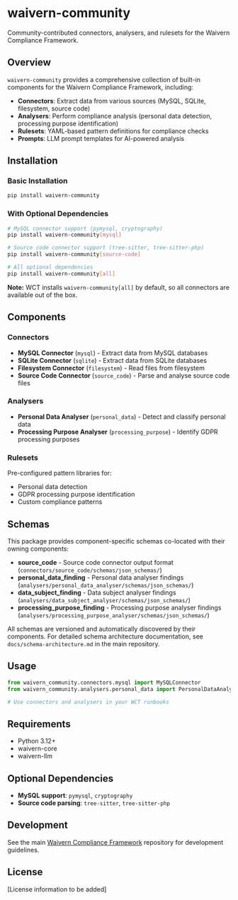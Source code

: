 # waivern-community

Community-contributed connectors, analysers, and rulesets for the Waivern Compliance Framework.

## Overview

`waivern-community` provides a comprehensive collection of built-in components for the Waivern Compliance Framework, including:

- **Connectors**: Extract data from various sources (MySQL, SQLite, filesystem, source code)
- **Analysers**: Perform compliance analysis (personal data detection, processing purpose identification)
- **Rulesets**: YAML-based pattern definitions for compliance checks
- **Prompts**: LLM prompt templates for AI-powered analysis

## Installation

### Basic Installation

```bash
pip install waivern-community
```

### With Optional Dependencies

```bash
# MySQL connector support (pymysql, cryptography)
pip install waivern-community[mysql]

# Source code connector support (tree-sitter, tree-sitter-php)
pip install waivern-community[source-code]

# All optional dependencies
pip install waivern-community[all]
```

**Note:** WCT installs `waivern-community[all]` by default, so all connectors are available out of the box.

## Components

### Connectors

- **MySQL Connector** (`mysql`) - Extract data from MySQL databases
- **SQLite Connector** (`sqlite`) - Extract data from SQLite databases
- **Filesystem Connector** (`filesystem`) - Read files from filesystem
- **Source Code Connector** (`source_code`) - Parse and analyse source code files

### Analysers

- **Personal Data Analyser** (`personal_data`) - Detect and classify personal data
- **Processing Purpose Analyser** (`processing_purpose`) - Identify GDPR processing purposes

### Rulesets

Pre-configured pattern libraries for:
- Personal data detection
- GDPR processing purpose identification
- Custom compliance patterns

## Schemas

This package provides component-specific schemas co-located with their owning components:

- **source_code** - Source code connector output format (`connectors/source_code/schemas/json_schemas/`)
- **personal_data_finding** - Personal data analyser findings (`analysers/personal_data_analyser/schemas/json_schemas/`)
- **data_subject_finding** - Data subject analyser findings (`analysers/data_subject_analyser/schemas/json_schemas/`)
- **processing_purpose_finding** - Processing purpose analyser findings (`analysers/processing_purpose_analyser/schemas/json_schemas/`)

All schemas are versioned and automatically discovered by their components. For detailed schema architecture documentation, see `docs/schema-architecture.md` in the main repository.

## Usage

```python
from waivern_community.connectors.mysql import MySQLConnector
from waivern_community.analysers.personal_data import PersonalDataAnalyser

# Use connectors and analysers in your WCT runbooks
```

## Requirements

- Python 3.12+
- waivern-core
- waivern-llm

## Optional Dependencies

- **MySQL support**: `pymysql`, `cryptography`
- **Source code parsing**: `tree-sitter`, `tree-sitter-php`

## Development

See the main [Waivern Compliance Framework](https://github.com/waivern-compliance/waivern-compliance) repository for development guidelines.

## License

[License information to be added]
